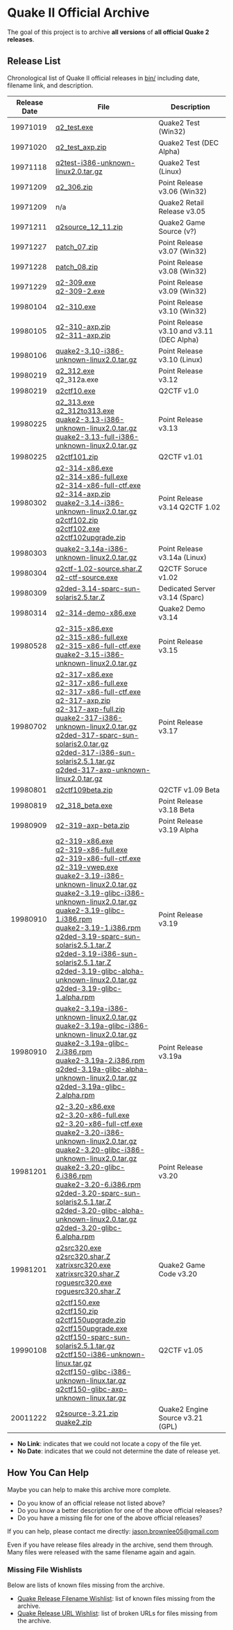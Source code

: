 # Quake II Official Archive

The goal of this project is to archive **all versions** of **all official Quake 2 releases**.

## Release List

Chronological list of Quake II official releases in [bin/](bin/) including date, filename link, and description.

Release Date | File | Description
--- | --- | ---
19971019 | [q2_test.exe](bin/q2_test.exe) | Quake2 Test (Win32)
19971020 | [q2_test_axp.zip](bin/q2_test_axp.zip) | Quake2 Test (DEC Alpha)
19971118 | [q2test-i386-unknown-linux2.0.tar.gz](bin/q2test-i386-unknown-linux2.0.tar.gz) | Quake2 Test (Linux)
19971209 | [q2_306.zip](bin/q2_306.zip) | Point Release v3.06 (Win32)
19971209 | n/a | Quake2 Retail Release v3.05
19971211 | [q2source_12_11.zip](bin/q2source_12_11.zip) | Quake2 Game Source (v?)
19971227 | [patch_07.zip](bin/patch_07.zip) | Point Release v3.07 (Win32)
19971228 | [patch_08.zip](bin/patch_08.zip) | Point Release v3.08 (Win32)
19971229 | [q2-309.exe](bin/q2-309.exe)<br>[q2-309-2.exe](bin/q2-309-2.exe) | Point Release v3.09 (Win32)
19980104 | [q2-310.exe](bin/q2-310.exe) | Point Release v3.10 (Win32)
19980105| [q2-310-axp.zip](bin/q2-310-axp.zip)<br>[q2-311-axp.zip](bin/q2-311-axp.zip) | Point Release v3.10 and v3.11 (DEC Alpha)
19980106 | [quake2-3.10-i386-unknown-linux2.0.tar.gz](bin/quake2-3.10-i386-unknown-linux2.0.tar.gz) | Point Release v3.10 (Linux)
19980219 | [q2_312.exe](bin/q2_312.exe)<br>q2_312a.exe | Point Release v3.12
19980219 | [q2ctf10.exe](bin/q2ctf10.exe) | Q2CTF v1.0
19980225 | [q2_313.exe](bin/q2_313.exe)<br>[q2_312to313.exe](bin/q2_312to313.exe)<br>[quake2-3.13-i386-unknown-linux2.0.tar.gz](bin/quake2-3.13-i386-unknown-linux2.0.tar.gz)<br>[quake2-3.13-full-i386-unknown-linux2.0.tar.gz](bin/quake2-3.13-full-i386-unknown-linux2.0.tar.gz) | Point Release v3.13
19980225 | [q2ctf101.zip](bin/q2ctf101.zip) | Q2CTF v1.01
19980302 | [q2-314-x86.exe](bin/q2-314-x86.exe)<br>[q2-314-x86-full.exe](bin/q2-314-x86-full.exe)<br>[q2-314-x86-full-ctf.exe](bin/q2-314-x86-full-ctf.exe)<br>[q2-314-axp.zip](bin/q2-314-axp.zip)<br>[quake2-3.14-i386-unknown-linux2.0.tar.gz](bin/quake2-3.14-i386-unknown-linux2.0.tar.gz)<br>[q2ctf102.zip](bin/q2ctf102.zip)<br>[q2ctf102.exe](bin/q2ctf102.exe)<br>[q2ctf102upgrade.zip](bin/q2ctf102upgrade.zip) | Point Release v3.14 Q2CTF 1.02
19980303 | [quake2-3.14a-i386-unknown-linux2.0.tar.gz](bin/quake2-3.14a-i386-unknown-linux2.0.tar.gz) | Point Release v3.14a (Linux)
19980304 | [q2ctf-1.02-source.shar.Z](bin/q2ctf-1.02-source.shar.Z)<br>[q2-ctf-source.exe](bin/q2-ctf-source.exe) | Q2CTF Soruce v1.02
19980309 | [q2ded-3.14-sparc-sun-solaris2.5.tar.Z](bin/q2ded-3.14-sparc-sun-solaris2.5.tar.Z) | Dedicated Server v3.14 (Sparc)
19980314 | [q2-314-demo-x86.exe](bin/q2-314-demo-x86.exe) | Quake2 Demo v3.14
19980528 | [q2-315-x86.exe](bin/q2-315-x86.exe)<br>[q2-315-x86-full.exe](bin/q2-315-x86-full.exe)<br>[q2-315-x86-full-ctf.exe](bin/q2-315-x86-full-ctf.exe)<br>[quake2-3.15-i386-unknown-linux2.0.tar.gz](bin/quake2-3.15-i386-unknown-linux2.0.tar.gz) | Point Release v3.15
19980702 | [q2-317-x86.exe](bin/q2-317-x86.exe)<br>[q2-317-x86-full.exe](bin/q2-317-x86-full.exe)<br>[q2-317-x86-full-ctf.exe](bin/q2-317-x86-full-ctf.exe)<br>[q2-317-axp.zip](bin/q2-317-axp.zip)<br>[q2-317-axp-full.zip](bin/q2-317-axp-full.zip)<br>[quake2-317-i386-unknown-linux2.0.tar.gz](bin/quake2-317-i386-unknown-linux2.0.tar.gz)<br>[q2ded-317-sparc-sun-solaris2.0.tar.gz](bin/q2ded-317-sparc-sun-solaris2.0.tar.gz)<br>[q2ded-317-i386-sun-solaris2.5.1.tar.gz](bin/q2ded-317-i386-sun-solaris2.5.1.tar.gz)<br>[q2ded-317-axp-unknown-linux2.0.tar.gz](bin/q2ded-317-axp-unknown-linux2.0.tar.gz) | Point Release v3.17
19980801 | [q2ctf109beta.zip](bin/q2ctf109beta.zip) | Q2CTF v1.09 Beta
19980819 | [q2_318_beta.exe](bin/q2_318_beta.exe) | Point Release v3.18 Beta
19980909 | [q2-319-axp-beta.zip](bin/q2-319-axp-beta.zip) | Point Release v3.19 Alpha
19980910 | [q2-319-x86.exe](bin/q2-319-x86.exe)<br>[q2-319-x86-full.exe](bin/q2-319-x86-full.exe)<br>[q2-319-x86-full-ctf.exe](bin/q2-319-x86-full-ctf.exe)<br>[q2-319-vwep.exe](bin/q2-319-vwep.exe)<br>[quake2-3.19-i386-unknown-linux2.0.tar.gz](bin/quake2-3.19-i386-unknown-linux2.0.tar.gz)<br>[quake2-3.19-glibc-i386-unknown-linux2.0.tar.gz](bin/quake2-3.19-glibc-i386-unknown-linux2.0.tar.gz)<br>[quake2-3.19-glibc-1.i386.rpm](bin/quake2-3.19-glibc-1.i386.rpm)<br>[quake2-3.19-1.i386.rpm](bin/quake2-3.19-1.i386.rpm)<br>[q2ded-3.19-sparc-sun-solaris2.5.1.tar.Z](bin/q2ded-3.19-sparc-sun-solaris2.5.1.tar.Z)<br>[q2ded-3.19-i386-sun-solaris2.5.1.tar.Z](bin/q2ded-3.19-i386-sun-solaris2.5.1.tar.Z)<br>[q2ded-3.19-glibc-alpha-unknown-linux2.0.tar.gz](bin/q2ded-3.19-glibc-alpha-unknown-linux2.0.tar.gz)<br>[q2ded-3.19-glibc-1.alpha.rpm](bin/q2ded-3.19-glibc-1.alpha.rpm) | Point Release v3.19
19980910 | [quake2-3.19a-i386-unknown-linux2.0.tar.gz](bin/quake2-3.19a-i386-unknown-linux2.0.tar.gz)<br>[quake2-3.19a-glibc-i386-unknown-linux2.0.tar.gz](bin/quake2-3.19a-glibc-i386-unknown-linux2.0.tar.gz)<br>[quake2-3.19a-glibc-2.i386.rpm](bin/quake2-3.19a-glibc-2.i386.rpm)<br>[quake2-3.19a-2.i386.rpm](bin/quake2-3.19a-2.i386.rpm)<br>[q2ded-3.19a-glibc-alpha-unknown-linux2.0.tar.gz](bin/q2ded-3.19a-glibc-alpha-unknown-linux2.0.tar.gz)<br>[q2ded-3.19a-glibc-2.alpha.rpm](bin/q2ded-3.19a-glibc-2.alpha.rpm) | Point Release v3.19a
19981201 | [q2-3.20-x86.exe](bin/q2-3.20-x86.exe)<br>[q2-3.20-x86-full.exe](bin/q2-3.20-x86-full.exe)<br>[q2-3.20-x86-full-ctf.exe](bin/q2-3.20-x86-full-ctf.exe)<br>[quake2-3.20-i386-unknown-linux2.0.tar.gz](bin/quake2-3.20-i386-unknown-linux2.0.tar.gz)<br>[quake2-3.20-glibc-i386-unknown-linux2.0.tar.gz](bin/quake2-3.20-glibc-i386-unknown-linux2.0.tar.gz)<br>[quake2-3.20-glibc-6.i386.rpm](bin/quake2-3.20-glibc-6.i386.rpm)<br>[quake2-3.20-6.i386.rpm](bin/quake2-3.20-6.i386.rpm)<br>[q2ded-3.20-sparc-sun-solaris2.5.1.tar.Z](bin/q2ded-3.20-sparc-sun-solaris2.5.1.tar.Z)<br>[q2ded-3.20-glibc-alpha-unknown-linux2.0.tar.gz](bin/q2ded-3.20-glibc-alpha-unknown-linux2.0.tar.gz)<br>[q2ded-3.20-glibc-6.alpha.rpm](bin/q2ded-3.20-glibc-6.alpha.rpm) | Point Release v3.20
19981201 | [q2src320.exe](bin/q2src320.exe)<br>[q2src320.shar.Z](bin/q2src320.shar.Z)<br>[xatrixsrc320.exe](bin/xatrixsrc320.exe)<br>[xatrixsrc320.shar.Z](bin/xatrixsrc320.shar.Z)<br>[roguesrc320.exe](bin/roguesrc320.exe)<br>[roguesrc320.shar.Z](bin/roguesrc320.shar.Z) | Quake2 Game Code v3.20
19990108 | [q2ctf150.exe](bin/q2ctf150.exe)<br>[q2ctf150.zip](bin/q2ctf150.zip)<br>[q2ctf150upgrade.zip](bin/q2ctf150upgrade.zip)<br>[q2ctf150upgrade.exe](bin/q2ctf150upgrade.exe)<br>[q2ctf150-sparc-sun-solaris2.5.1.tar.gz](bin/q2ctf150-sparc-sun-solaris2.5.1.tar.gz)<br>[q2ctf150-i386-unknown-linux.tar.gz](bin/q2ctf150-i386-unknown-linux.tar.gz)<br>[q2ctf150-glibc-i386-unknown-linux.tar.gz](bin/q2ctf150-glibc-i386-unknown-linux.tar.gz)<br>[q2ctf150-glibc-axp-unknown-linux.tar.gz](bin/q2ctf150-glibc-axp-unknown-linux.tar.gz) | Q2CTF v1.05
20011222 | [q2source-3.21.zip](bin/q2source-3.21.zip)<br>[quake2.zip](bin/quake2.zip) | Quake2 Engine Source v3.21 (GPL)

* **No Link**: indicates that we could not locate a copy of the file yet.
* **No Date**: indicates that we could not determine the date of release yet.

## How You Can Help

Maybe you can help to make this archive more complete.

* Do you know of an official release not listed above?
* Do you know a better description for one of the above official releases?
* Do you have a missing file for one of the above official releases?

If you can help, please contact me directly: jason.brownlee05@gmail.com

Even if you have release files already in the archive, send them through. Many files were released with the same filename again and again.

### Missing File Wishlists

Below are lists of known files missing from the archive.

* [Quake Release Filename Wishlist](research/wishlist.txt): list of known files missing from the archive.
* [Quake Release URL Wishlist](research/wishlist_urls.txt): list of broken URLs for files missing from the archive.




